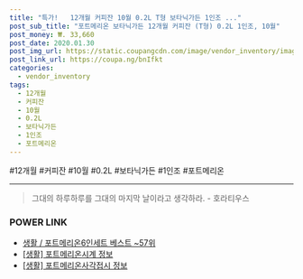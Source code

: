 ```yaml
--- 
title: "특가!   12개월 커피잔 10월 0.2L T형 보타닉가든 1인조 ..." 
post_sub_title: "포트메리온 보타닉가든 12개월 커피잔 (T형) 0.2L 1인조, 10월" 
post_money: ₩. 33,660 
post_date: 2020.01.30 
post_img_url: https://static.coupangcdn.com/image/vendor_inventory/images/2018/02/21/17/5/5da36021-2a16-4441-8d74-22f18192db14.jpg 
post_link_url: https://coupa.ng/bnIfkt 
categories: 
  - vendor_inventory 
tags: 
  - 12개월 
  - 커피잔 
  - 10월 
  - 0.2L 
  - 보타닉가든 
  - 1인조 
  - 포트메리온 
--- 
```

  #12개월 #커피잔 #10월 #0.2L #보타닉가든 #1인조 #포트메리온 
<hr> 

> 그대의 하루하루를 그대의 마지막 날이라고 생각하라. - 호라티우스 


### POWER LINK

* <a href="https://blog.naver.com/santokki14/221778378922" target="_blank">생활 / 포트메리온6인세트 베스트 ~57위</a>
* <a href="https://blog.naver.com/fasyy4321/221763064926" target="_blank"> [생활] 포트메리온시계 정보 </a>
* <a href="https://blog.naver.com/fasyy4321/221765410820" target="_blank"> [생활] 포트메리온사각접시 정보 </a>
